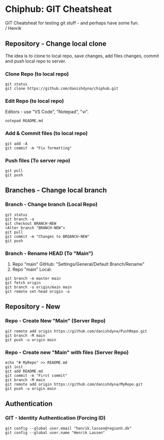 # Chiphub: GIT Cheatsheat
GIT Cheatsheat for testing git stuff - and perhaps have some fun.  
/ Henrik

## Repository - Change local clone
The idea is to clone to local repo, save changes, add files changes, commit and push local repo to server.
### Clone Repo (to local repo)
```
git status
git clone https://github.com/danishdyna/chiphub.git
```
### Edit Repo (to local repo)
Editors - use "VS Code", "Notepad", "vi".
```
notepad README.md
```
### Add & Commit files (to local repo)
```
git add -A
git commit -m "Fix formatting"
```
### Push files (To server repo)
```
git pull
git push
```
## Branches - Change local branch
### Branch - Change branch (Local Repo)
```
git status
git branch -a
git checkout BRANCH-NEW
<Alter branch "BRANCH-NEW">
git pull
git commit -m "Changes to BRQANCH-NEW"
git push
```
### Branch - Rename HEAD (To "Main")
1) Repo "main" GitHub: "Settings/General/Default Branch/Rename"
2) Repo "main" Local:
```
git branch -m master main
git fetch origin
git branch -u origin/main main
git remote set-head origin -a
```
## Repository - New
### Repo - Create New "Main" (Server Repo)
```
git remote add origin https://github.com/danishdyna/PushRepo.git
git branch -M main
git push -u origin main
```
### Repo - Create new "Main" with files (Server Repo)
```
echo "# MyRepo" >> README.md
git init
git add README.md
git commit -m "First commit"
git branch -M main
git remote add origin https://github.com/danishdyna/MyRepo.git
git push -u origin main
```
## Authentication
### GIT - Identity Authentication (Forcing ID)
```
git config --global user.email "henrik.lassen@regionh.dk"
git config --global user.name "Henrik Lassen"   
```
